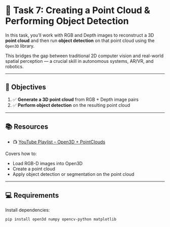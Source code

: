 # 🧊 Task 7: Creating a Point Cloud & Performing Object Detection

In this task, you’ll work with RGB and Depth images to reconstruct a 3D **point cloud** and then run **object detection** on that point cloud using the `Open3D` library.

This bridges the gap between traditional 2D computer vision and real-world spatial perception — a crucial skill in autonomous systems, AR/VR, and robotics.

---

## 🧩 Objectives

1. ✅ **Generate a 3D point cloud** from RGB + Depth image pairs
2. ✅ **Perform object detection** on the resulting point cloud

---

## 📚 Resources

- 📺 [YouTube Playlist – Open3D + PointClouds](https://www.youtube.com/watch?v=zF3MreN1w6c&list=PLkmvobsnE0GEZugH1Di2Cr_f32qYkv7aN)

Covers how to:
- Load RGB-D images into Open3D
- Create a point cloud
- Apply object detection or segmentation on the point cloud

---

## 💻 Requirements

Install dependencies:
```bash
pip install open3d numpy opencv-python matplotlib

